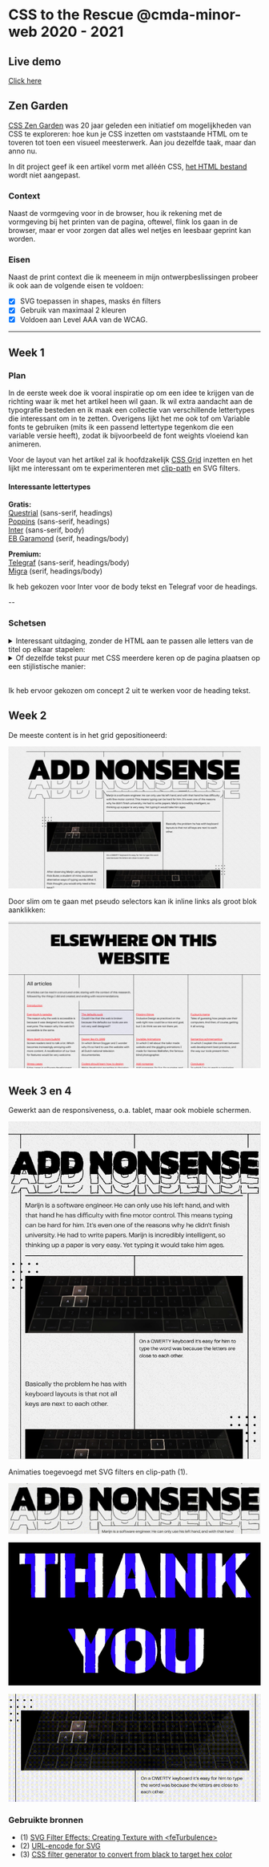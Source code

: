 # CSS to the Rescue @cmda-minor-web 2020 - 2021

## Live demo
[Click here](https://gv-minorweb.github.io/css-to-the-rescue-2021/zengarden/)

## Zen Garden

[CSS Zen Garden](http://www.csszengarden.com/) was 20 jaar geleden een initiatief om mogelijkheden van CSS te exploreren: hoe kun je CSS inzetten om vaststaande HTML om te toveren tot toen een visueel meesterwerk. Aan jou dezelfde taak, maar dan anno nu.

In dit project geef ik een artikel vorm met alléén CSS, [het HTML bestand](zengarden/index.html) wordt niet aangepast.

### Context

Naast de vormgeving voor in de browser, hou ik rekening met de vormgeving bij het printen van de pagina, oftewel, flink los gaan in de browser, maar er voor zorgen dat alles wel netjes en leesbaar geprint kan worden.

### Eisen

Naast de print context die ik meeneem in mijn ontwerpbeslissingen probeer ik ook aan de volgende eisen te voldoen:

- [x] SVG toepassen in shapes, masks én filters
- [x] Gebruik van maximaal 2 kleuren
- [x] Voldoen aan Level AAA van de WCAG.

---

## Week 1

### Plan

In de eerste week doe ik vooral inspiratie op om een idee te krijgen van de richting waar ik met het artikel heen wil gaan. Ik wil extra aandacht aan de typografie besteden en ik maak een collectie van verschillende lettertypes die interessant om in te zetten. Overigens lijkt het me ook tof om Variable fonts te gebruiken (mits ik een passend lettertype tegenkom die een variable versie heeft), zodat ik bijvoorbeeld de font weights vloeiend kan animeren.

Voor de layout van het artikel zal ik hoofdzakelijk [CSS Grid](https://developer.mozilla.org/en-US/docs/Web/CSS/CSS_Grid_Layout) inzetten en het lijkt me interessant om te experimenteren met [clip-path](https://developer.mozilla.org/en-US/docs/Web/CSS/clip-path) en SVG filters.

#### Interessante lettertypes

**Gratis:**  
[Questrial](https://fonts.google.com/specimen/Questrial) (sans-serif, headings)  
[Poppins](https://fonts.google.com/specimen/Poppins) (sans-serif, headings)  
[Inter](https://fonts.google.com/specimen/Inter) (sans-serif, body)  
[EB Garamond](https://fonts.google.com/specimen/EB+Garamond) (serif, headings/body)

**Premium:**  
[Telegraf](https://pangrampangram.com/products/telegraf?variant=32840640167990) (sans-serif, headings/body)  
[Migra](https://pangrampangram.com/products/migra) (serif, headings/body)

Ik heb gekozen voor Inter voor de body tekst en Telegraf voor de headings.

--

### Schetsen

<details>
<summary>Interessant uitdaging, zonder de HTML aan te passen alle letters van de titel op elkaar stapelen:</summary>

![](notes/sketch-1.jpg)
</details>

<details>
<summary>Of dezelfde tekst puur met CSS meerdere keren op de pagina plaatsen op een stijlistische manier:</summary>

![](notes/sketch-2.jpg)
</details>

<br>

Ik heb ervoor gekozen om concept 2 uit te werken voor de heading tekst.

## Week 2

De meeste content is in het grid gepositioneerd:

![](notes/progress/top-1.png)

Door slim om te gaan met pseudo selectors kan ik inline links als groot blok aanklikken:

![](notes/progress/articles-1.png)

## Week 3 en 4

Gewerkt aan de responsiveness, o.a. tablet, maar ook mobiele schermen.

![](notes/progress/responsive-tablet.png)

Animaties toegevoegd met SVG filters en clip-path (1).

![](notes/progress/heading.gif)

![](notes/progress/thank-you.gif)

![](notes/progress/image-clip.gif)

### Gebruikte bronnen

- (1) [SVG Filter Effects: Creating Texture with \<feTurbulence>](https://tympanus.net/codrops/2019/02/19/svg-filter-effects-creating-texture-with-feturbulence/)
- (2) [URL-encode for SVG](https://yoksel.github.io/url-encoder/)
- (3) [CSS filter generator to convert from black to target hex color](https://codepen.io/sosuke/pen/Pjoqqp)